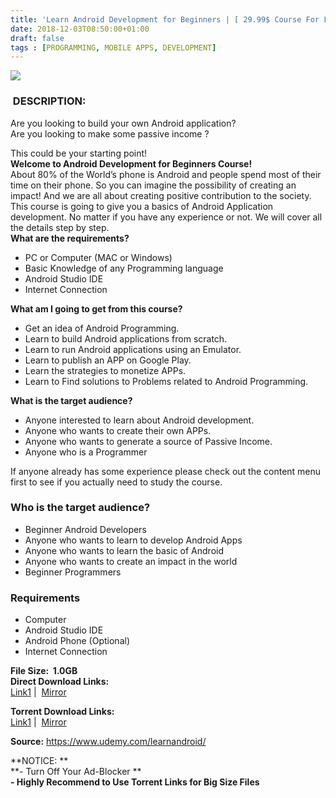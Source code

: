 ```yaml
---
title: 'Learn Android Development for Beginners | [ 29.99$ Course For Free ]'
date: 2018-12-03T08:50:00+01:00
draft: false
tags : [PROGRAMMING, MOBILE APPS, DEVELOPMENT]
---
```


  

[![](https://1.bp.blogspot.com/-WBryQ29oZ14/XATfORsPSmI/AAAAAAAAAVk/Jd7-VVVW63wSSQl7pqvruCYvLBo7BuuwgCLcBGAs/s640/Learn-Android-Development-for-Beginners.jpg)](https://1.bp.blogspot.com/-WBryQ29oZ14/XATfORsPSmI/AAAAAAAAAVk/Jd7-VVVW63wSSQl7pqvruCYvLBo7BuuwgCLcBGAs/s1600/Learn-Android-Development-for-Beginners.jpg)

  

###  DESCRIPTION:

Are you looking to build your own Android application?  
Are you looking to make some passive income ?  

This could be your starting point!  
**Welcome to Android Development for Beginners Course!**  
About 80% of the World’s phone is Android and people spend most of their time on their phone. So you can imagine the possibility of creating an impact! And we are all about creating positive contribution to the society.  
This course is going to give you a basics of Android Application development. No matter if you have any experience or not. We will cover all the details step by step.  
**What are the requirements?**  

*   PC or Computer (MAC or Windows)
*   Basic Knowledge of any Programming language
*   Android Studio IDE
*   Internet Connection

**What am I going to get from this course?**  

*   Get an idea of Android Programming.
*   Learn to build Android applications from scratch.
*   Learn to run Android applications using an Emulator.
*   Learn to publish an APP on Google Play.
*   Learn the strategies to monetize APPs.
*   Learn to Find solutions to Problems related to Android Programming.

**What is the target audience?**  

*   Anyone interested to learn about Android development.
*   Anyone who wants to create their own APPs.
*   Anyone who wants to generate a source of Passive Income.
*   Anyone who is a Programmer

If anyone already has some experience please check out the content menu first to see if you actually need to study the course.  

### Who is the target audience?

*   Beginner Android Developers
*   Anyone who wants to learn to develop Android Apps
*   Anyone who wants to learn the basic of Android
*   Anyone who wants to create an impact in the world
*   Beginner Programmers

### Requirements

*   Computer
*   Android Studio IDE
*   Android Phone (Optional)
*   Internet Connection

**File Size:  1.0GB**  
**Direct Download Links:**  
 [Link1](http://turboagram.com/18521555/learn-android-development-link1) |  [Mirror](http://turboagram.com/18521555/learn-android-development-link2)  
  
**Torrent Download Links:**  
 [Link1](http://turboagram.com/18521555/learn-android-development-torrent1) |  [Mirror](http://turboagram.com/18521555/learn-android-development-torrent2)  
  
  
**Source:** https://www.udemy.com/learnandroid/  
  
  
**NOTICE: **  
**\- Turn Off Your Ad-Blocker **  
**\- Highly Recommend to Use Torrent Links for Big Size Files**